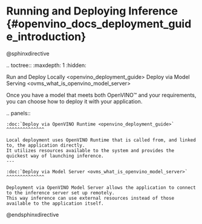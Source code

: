 # Running and Deploying Inference {#openvino_docs_deployment_guide_introduction}

@sphinxdirective

.. toctree::
   :maxdepth: 1
   :hidden:

   Run and Deploy Locally <openvino_deployment_guide>
   Deploy via Model Serving <ovms_what_is_openvino_model_server>


Once you have a model that meets both OpenVINO™ and your requirements, you can choose how to deploy it with your application.

.. panels::

    :doc:`Deploy via OpenVINO Runtime <openvino_deployment_guide>` 
    ^^^^^^^^^^^^^^

    Local deployment uses OpenVINO Runtime that is called from, and linked to, the application directly. 
    It utilizes resources available to the system and provides the quickest way of launching inference.
    ---

    :doc:`Deploy via Model Server <ovms_what_is_openvino_model_server>`
    ^^^^^^^^^^^^^^

    Deployment via OpenVINO Model Server allows the application to connect to the inference server set up remotely. 
    This way inference can use external resources instead of those available to the application itself. 


@endsphinxdirective